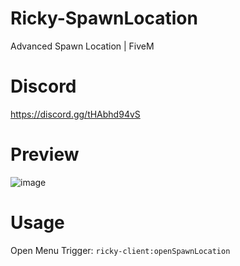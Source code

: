 # Ricky-SpawnLocation
Advanced Spawn Location | FiveM

# Discord
https://discord.gg/tHAbhd94vS

# Preview
![image](https://cdn.discordapp.com/attachments/1132396198247026780/1132396461330550844/spawnlocation_preview.png)

# Usage
Open Menu Trigger: `ricky-client:openSpawnLocation`
